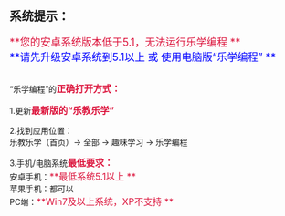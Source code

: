 ## 系统提示：

<font color=#DC143C size=4>**您的安卓系统版本低于5.1，无法运行乐学编程 **</font>
<br/>
<font color=#0000FF size=4>**请先升级安卓系统到5.1以上 或 使用电脑版“乐学编程” **</font>
<br/><br/>

“乐学编程”的<font color=#DC143C size=3>**正确打开方式：**</font>

1.更新<font color=#DC143C size=3>**最新版的“乐教乐学”**</font>

2.找到应用位置：
<br/>
乐教乐学（首页）-> 全部 -> 趣味学习 -> 乐学编程

3.手机/电脑系统<font color=#DC143C size=3>**最低要求：**</font>
<br/>
安卓手机：<font color=#DC143C size=3>**最低系统5.1以上 **</font>
<br/>
苹果手机：都可以
<br/>
PC端：<font color=#DC143C size=3>**Win7及以上系统，XP不支持 **</font>
